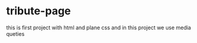 # tribute-page
this is first project with html and plane css and in this project we use media queties
